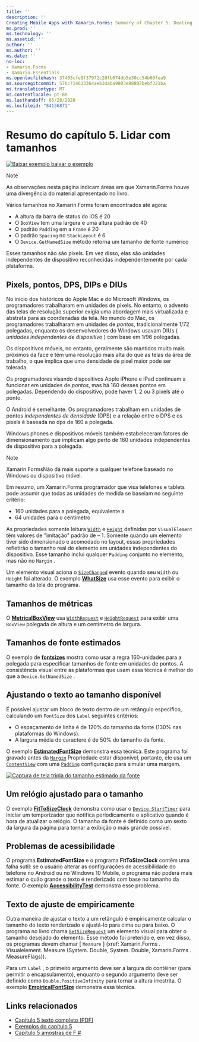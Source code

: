 ```yaml
---
title: ''
description: ''
Creating Mobile Apps with Xamarin.Forms: Summary of Chapter 5. Dealing with sizes''
ms.prod: ''
ms.technology: ''
ms.assetid: ''
author: ''
ms.author: ''
ms.date: ''
no-loc:
- Xamarin.Forms
- Xamarin.Essentials
ms.openlocfilehash: 37403cfe9f37972c20fb074db5e30cc54b60fea9
ms.sourcegitcommit: 57bc714633364aeb34aba9803e88802bebf321ba
ms.translationtype: MT
ms.contentlocale: pt-BR
ms.lasthandoff: 05/28/2020
ms.locfileid: "84136871"
---
```

# <a name="summary-of-chapter-5-dealing-with-sizes"></a>Resumo do capítulo 5. Lidar com tamanhos

[![Baixar exemplo ](~/media/shared/download.png) baixar o exemplo](https://github.com/xamarin/xamarin-forms-book-samples/tree/master/Chapter05)

> [!NOTE]
> As observações nesta página indicam áreas em que Xamarin.Forms houve uma divergência do material apresentado no livro.

Vários tamanhos no Xamarin.Forms foram encontrados até agora:

- A altura da barra de status do iOS é 20
- O `BoxView` tem uma largura e uma altura padrão de 40
- O padrão `Padding` em a `Frame` é 20
- O padrão `Spacing` no `StackLayout` é 6
- O `Device.GetNamedSize` método retorna um tamanho de fonte numérico

Esses tamanhos não são pixels. Em vez disso, elas são unidades independentes de dispositivo reconhecidas independentemente por cada plataforma.

## <a name="pixels-points-dps-dips-and-dius"></a>Pixels, pontos, DPS, DIPs e DIUs

No início dos históricos do Apple Mac e do Microsoft Windows, os programadores trabalharam em unidades de pixels. No entanto, o advento das telas de resolução superior exigia uma abordagem mais virtualizada e abstrata para as coordenadas da tela. No mundo do Mac, os programadores trabalharam em unidades de *pontos*, tradicionalmente 1/72 polegadas, enquanto os desenvolvedores do Windows usavam DIUs ( *unidades independentes de dispositivo* ) com base em 1/96 polegadas.

Os dispositivos móveis, no entanto, geralmente são mantidos muito mais próximos da face e têm uma resolução mais alta do que as telas da área de trabalho, o que implica que uma densidade de pixel maior pode ser tolerada.

Os programadores visando dispositivos Apple iPhone e iPad continuam a funcionar em unidades de *pontos*, mas há 160 desses pontos em polegadas. Dependendo do dispositivo, pode haver 1, 2 ou 3 pixels até o ponto.

O Android é semelhante. Os programadores trabalham em unidades de pontos *independentes de densidade* (DPS) e a relação entre o DPS e os pixels é baseada no dps de 160 a polegada.

Windows phones e dispositivos móveis também estabeleceram fatores de dimensionamento que implicam algo perto de 160 unidades independentes de dispositivo para a polegada.

> [!NOTE]
> Xamarin.FormsNão dá mais suporte a qualquer telefone baseado no Windows ou dispositivo móvel.

Em resumo, um Xamarin.Forms programador que visa telefones e tablets pode assumir que todas as unidades de medida se baseiam no seguinte critério:

- 160 unidades para a polegada, equivalente a
- 64 unidades para o centímetro

As propriedades somente leitura [`Width`](xref:Xamarin.Forms.VisualElement.Width) e [`Height`](xref:Xamarin.Forms.VisualElement.Height) definidas por `VisualElement` têm valores de "imitação" padrão de &ndash; 1. Somente quando um elemento tiver sido dimensionado e acomodado no layout, essas propriedades refletirão o tamanho real do elemento em unidades independentes do dispositivo. Esse tamanho inclui qualquer `Padding` conjunto no elemento, mas não no `Margin` .

Um elemento visual aciona o [`SizeChanged`](xref:Xamarin.Forms.VisualElement.SizeChanged) evento quando seu `Width` ou `Height` foi alterado. O exemplo [**WhatSize**](https://github.com/xamarin/xamarin-forms-book-samples/tree/master/Chapter05/WhatSize) usa esse evento para exibir o tamanho da tela do programa.

## <a name="metrical-sizes"></a>Tamanhos de métricas

O [**MetricalBoxView**](https://github.com/xamarin/xamarin-forms-book-samples/tree/master/Chapter05/MetricalBoxView) usa [`WidthRequest`](xref:Xamarin.Forms.VisualElement.WidthRequest) e [`HeightRequest`](xref:Xamarin.Forms.VisualElement.HeightRequest) para exibir uma `BoxView` polegada de altura e um centímetro de largura.

## <a name="estimated-font-sizes"></a>Tamanhos de fonte estimados

O exemplo de [**fontsizes**](https://github.com/xamarin/xamarin-forms-book-samples/tree/master/Chapter05/FontSizes) mostra como usar a regra 160-unidades para a polegada para especificar tamanhos de fonte em unidades de pontos. A consistência visual entre as plataformas que usam essa técnica é melhor do que a `Device.GetNamedSize` .

## <a name="fitting-text-to-available-size"></a>Ajustando o texto ao tamanho disponível

É possível ajustar um bloco de texto dentro de um retângulo específico, calculando um `FontSize` dos `Label` seguintes critérios:

- O espaçamento de linha é de 120% do tamanho da fonte (130% nas plataformas do Windows).
- A largura média do caractere é de 50% do tamanho da fonte.

O exemplo [**EstimatedFontSize**](https://github.com/xamarin/xamarin-forms-book-samples/tree/master/Chapter05/EstimatedFontSize) demonstra essa técnica. Este programa foi gravado antes da [`Margin`](xref:Xamarin.Forms.View.Margin) Propriedade estar disponível, portanto, ele usa um [`ContentView`](xref:Xamarin.Forms.ContentView) com uma [`Padding`](xref:Xamarin.Forms.Layout.Padding) configuração para simular uma margem.

[![Captura de tela tripla do tamanho estimado da fonte](images/ch05fg07-small.png "O texto se ajusta ao tamanho disponível")](images/ch05fg07-large.png#lightbox "O texto se ajusta ao tamanho disponível")

## <a name="a-fit-to-size-clock"></a>Um relógio ajustado para o tamanho

O exemplo [**FitToSizeClock**](https://github.com/xamarin/xamarin-forms-book-samples/tree/master/Chapter05/FitToSizeClock) demonstra como usar o [`Device.StartTimer`](xref:Xamarin.Forms.Device.StartTimer(System.TimeSpan,System.Func{System.Boolean})) para iniciar um temporizador que notifica periodicamente o aplicativo quando é hora de atualizar o relógio. O tamanho da fonte é definido como um sexto da largura da página para tornar a exibição o mais grande possível.

## <a name="accessibility-issues"></a>Problemas de acessibilidade

O programa **EstimatedFontSize** e o programa **FitToSizeClock** contêm uma falha sutil: se o usuário alterar as configurações de acessibilidade do telefone no Android ou no Windows 10 Mobile, o programa não poderá mais estimar o quão grande o texto é renderizado com base no tamanho da fonte. O exemplo [**AccessibilityTest**](https://github.com/xamarin/xamarin-forms-book-samples/tree/master/Chapter05/AccessibilityTest) demonstra esse problema.

## <a name="empirically-fitting-text"></a>Texto de ajuste de empiricamente

Outra maneira de ajustar o texto a um retângulo é empiricamente calcular o tamanho do texto renderizado e ajustá-lo para cima ou para baixo. O programa no livro chama [`GetSizeRequest`](xref:Xamarin.Forms.VisualElement.GetSizeRequest(System.Double,System.Double)) um elemento visual para obter o tamanho desejado do elemento. Esse método foi preterido e, em vez disso, os programas devem chamar [ `Measure` ] (xref: Xamarin.Forms . Visualelement. Measure (System. Double, System. Double, Xamarin.Forms . MeasureFlags)).

Para um `Label` , o primeiro argumento deve ser a largura do contêiner (para permitir o encapsulamento), enquanto o segundo argumento deve ser definido como `Double.PositiveInfinity` para tornar a altura irrestrita. O exemplo [**EmpiricalFontSize**](https://github.com/xamarin/xamarin-forms-book-samples/tree/master/Chapter05/EmpiricalFontSize) demonstra essa técnica.

## <a name="related-links"></a>Links relacionados

- [Capítulo 5 texto completo (PDF)](https://download.xamarin.com/developer/xamarin-forms-book/XamarinFormsBook-Ch05-Apr2016.pdf)
- [Exemplos do capítulo 5](https://github.com/xamarin/xamarin-forms-book-samples/tree/master/Chapter05)
- [Capítulo 5 amostras de F #](https://github.com/xamarin/xamarin-forms-book-samples/tree/master/Chapter05/FS)
